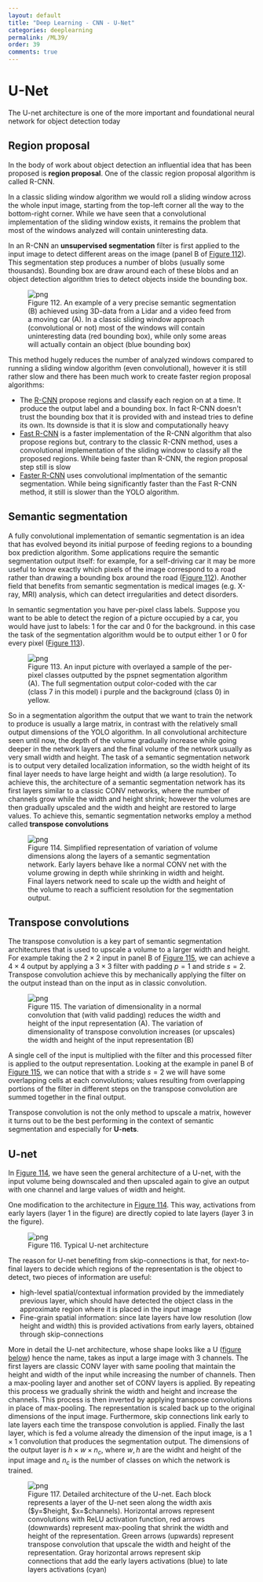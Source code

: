 ```yaml
---
layout: default
title: "Deep Learning - CNN - U-Net"
categories: deeplearning
permalink: /ML39/
order: 39
comments: true
---
```


# U-Net
The U-net architecture is one of the more important and foundational neural network for object detection today

## Region proposal
In the body of work about object detection an influential idea that has been proposed is **region proposal**. One of the classic region proposal algorithm is called R-CNN.

In a classic sliding window algorithm we would roll a sliding window across the whole input image, starting from the top-left corner all the way to the bottom-right corner. While we have seen that a convolutional implementation of the sliding window exists, it remains the problem that most of the windows analyzed will contain uninteresting data. 

In an R-CNN an **unsupervised segmentation** filter is first applied to the input image to detect different areas on the image (panel B of <a href="#fig:semseg">Figure 112</a>). This segmentation step produces a number of blobs (usually some thousands). Bounding box are draw around each of these blobs and an object detection algorithm tries to detect objects inside the bounding box.


    

<figure id="fig:semseg">
    <img src="{{site.baseurl}}/pages/ML-39-DeepLearningCNN7_files/ML-39-DeepLearningCNN7_2_0.svg" alt="png">
    <figcaption>Figure 112. An example of a very precise semantic segmentation (B) achieved using 3D-data from a Lidar and a video feed from a moving car (A). In a classic sliding window approach (convolutional or not) most of the windows will contain uninteresting data (red bounding box), while only some areas will actually contain an object (blue bounding box)</figcaption>
</figure>

This method hugely reduces the number of analyzed windows compared to running a sliding window algorithm (even convolutional), however it is still rather slow and there has been much work to create faster region proposal algorithms:

* The [R-CNN](https://arxiv.org/abs/1311.2524) propose regions and classify each region on at a time. It produce the output label and a bounding box. In fact R-CNN doesn't trust the bounding box that it is provided with and instead tries to define its own. Its downside is that it is slow and computationally heavy
* [Fast R-CNN](https://arxiv.org/abs/1504.08083) is a faster implementation of the R-CNN algorithm that also propose regions but, contrary to the classic R-CNN method, uses a convolutional implementation of the sliding window to classify all the proposed regions. While being faster than R-CNN, the region proposal step still is slow
* [Faster R-CNN](https://arxiv.org/pdf/1506.01497) uses convolutional implmentation of the semantic segmentation. While being significantly faster than the Fast R-CNN method, it still is slower than the YOLO algorithm.

## Semantic segmentation
A fully convolutional implementation of semantic segmentation is an idea that has evolved beyond its initial purpose of feeding regions to a bounding box prediction algorithm. Some applications require the semantic segmentation output itself: for example, for a self-driving car it may be more useful to know exactly which pixels of the image correspond to a road rather than drawing a bounding box around the road (<a href="#fig:semseg">Figure 112</a>). Another field that benefits from semantic segmentation is medical images (e.g. X-ray, MRI) analysis, which can detect irregularities and detect disorders.

In semantic segmentation you have per-pixel class labels. Suppose you want to be able to detect the region of a picture occupied by a car, you would have just to labels: $1$ for the car and $0$ for the background. in this case the task of the segmentation algorithm would be to output either 1 or 0 for every pixel (<a href="#fig:segmclasses">Figure 113</a>).


    

<figure id="fig:segmclasses">
    <img src="{{site.baseurl}}/pages/ML-39-DeepLearningCNN7_files/ML-39-DeepLearningCNN7_5_0.svg" alt="png">
    <figcaption>Figure 113. An input picture with overlayed a sample of the per-pixel classes outputted by the pspnet segmentation algorithm (A). The full segmentation output color-coded with the car (class 7 in this model) i purple and the background (class 0) in yellow.</figcaption>
</figure>

So in a segmentation algorithm the output that we want to train the network to produce is usually a large matrix, in contrast with the relatively small output dimensions of the YOLO algorithm. In all convolutional architecture seen until now, the depth of the volume gradually increase while going deeper in the network layers and the final volume of the network usually as very small width and height. The task of a semantic segmentation network is to output very detailed localization information, so the width height of its final layer needs to have large height and width (a large resolution). To achieve this, the architecture of a semantic segmentation network has its first layers similar to a classic CONV networks, where the number of channels grow while the width and height shrink; however the volumes are then gradually upscaled and the width and height are restored to large values. To achieve this, semantic segmentation networks employ a method called **transpose convolutions**


    

<figure id="fig:unetarch">
    <img src="{{site.baseurl}}/pages/ML-39-DeepLearningCNN7_files/ML-39-DeepLearningCNN7_7_0.svg" alt="png">
    <figcaption>Figure 114. Simplified representation of variation of volume dimensions along the layers of a semantic segmentation network. Early layers behave like a normal CONV net with the volume growing in depth while shrinking in width and height. Final layers network need to scale up the width and height of the volume to reach a sufficient resolution for the segmentation output.</figcaption>
</figure>

## Transpose convolutions
The transpose convolution is a key part of semantic segmentation architectures that is used to upscale a volume to a larger width and height. For example taking the $2 \times 2$ input in panel B of <a href="#fig:transposeconv">Figure 115</a>, we can achieve a $4 \times 4$ output by applying a $3 \times 3$ filter with padding $p=1$ and stride $s=2$. Transpose convolution achieve this by mechanically applying the filter on the output instead than on the input as in classic convolution.


    

<figure id="fig:transposeconv">
    <img src="{{site.baseurl}}/pages/ML-39-DeepLearningCNN7_files/ML-39-DeepLearningCNN7_9_0.svg" alt="png">
    <figcaption>Figure 115. The variation of dimensionality in a normal convolution that (with valid padding) reduces the width and height of the input representation (A). The variation of dimensionality of transpose convolution increases (or upscales) the width and height of the input representation (B)</figcaption>
</figure>

A single cell of the input is multiplied with the filter and this processed filter is applied to the output representation. Looking at the example in panel B of <a href="#fig:transposeconv">Figure 115</a>, we can notice that with a stride $s=2$ we will have some overlapping cells at each convolutions; values resulting from overlapping portions of the filter in different steps on the transpose convolution are summed together in the final output.

Transpose convolution is not the only method to upscale a matrix, however it turns out to be the best performing in the context of semantic segmentation and especially for **U-nets**.

## U-net
In <a href="#fig:unetarch">Figure 114</a>, we have seen the general architecture of a U-net, with the input volume being downscaled and then upscaled again to give an output with one channel and large values of width and height.

One modification to the architecture in <a href="#fig:unetarch">Figure 114</a>. This way, activations from early layers (layer 1 in the figure) are directly copied to late layers (layer 3 in the figure). 


    

<figure id="fig:unetarchcomplete">
    <img src="{{site.baseurl}}/pages/ML-39-DeepLearningCNN7_files/ML-39-DeepLearningCNN7_12_0.svg" alt="png">
    <figcaption>Figure 116. Typical U-net architecture</figcaption>
</figure>

The reason for U-net benefiting from skip-connections is that, for next-to-final layers to decide which regions of the representation is the object to detect, two pieces of information are useful:

* high-level spatial/contextual information provided by the immediately previous layer, which should have detected the object class in the approximate region where it is placed in the input image
* Fine-grain spatial information: since late layers have low resolution (low height and width) this is provided activations from early layers, obtained through skip-connections

More in detail the U-net architecture, whose shape looks like a U (<a href="fig:unetarchdetail">figure below</a>) hence the name, takes as input a large image with 3 channels. The first layers are classic CONV layer with same pooling that maintain the height and width of the input while increasing the number of channels. Then a max-pooling layer and another set of CONV layers is applied. By repeating this process we gradually shrink the width and height and increase the channels. This process is then inverted by applying transpose convolutions in place of max-pooling. The representation is scaled back up to the original dimensions of the input image. Furthermore, skip connections link early to late layers each time the transpose convolution is applied. Finally the last layer, which is fed a volume already the dimension of the input image, is a $1 \times 1$ convolution that produces the segmentation output. The dimensions of the output layer is $h \times w \times n_c$, where $w,h$ are the widht and height of the input image and $n_c$ is the number of classes on which the network is trained.


    

<figure id="fig:unetarchdetail">
    <img src="{{site.baseurl}}/pages/ML-39-DeepLearningCNN7_files/ML-39-DeepLearningCNN7_14_0.svg" alt="png">
    <figcaption>Figure 117. Detailed architecture of the U-net. Each block represents a layer of the U-net seen along the width axis ($y=$height, $x=$channels). Horizontal arrows represent convolutions with ReLU activation function, red arrows (downwards) represent max-pooling that shrink the width and height of the representation. Green arrows (upwards) represent transpose convolution that upscale the width and height of the representation. Gray horizontal arrows represent skip connections that add the early layers activations (blue) to late layers activations (cyan)</figcaption>
</figure>
